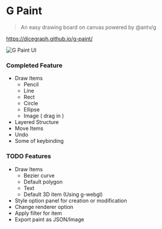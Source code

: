 # G Paint
> An easy drawing board on canvas powered by @antv/g

https://dicegraph.github.io/g-paint/

![G Paint UI](https://user-images.githubusercontent.com/15213473/153835206-c2c28ca1-cac3-4f63-a426-349e826b370c.jpg)

### Completed Feature
- Draw Items
  - Pencil
  - Line
  - Rect
  - Circle
  - Ellipse
  - Image ( drag in )
- Layered Structure
- Move Items
- Undo
- Some of keybinding

### TODO Features
- Draw Items
  - Bezier curve
  - Default polygon
  - Text
  - Default 3D item (Using g-webgl)
- Style option panel for creation or modification
- Change renderer option
- Apply filter for item
- Export paint as JSON/Image

